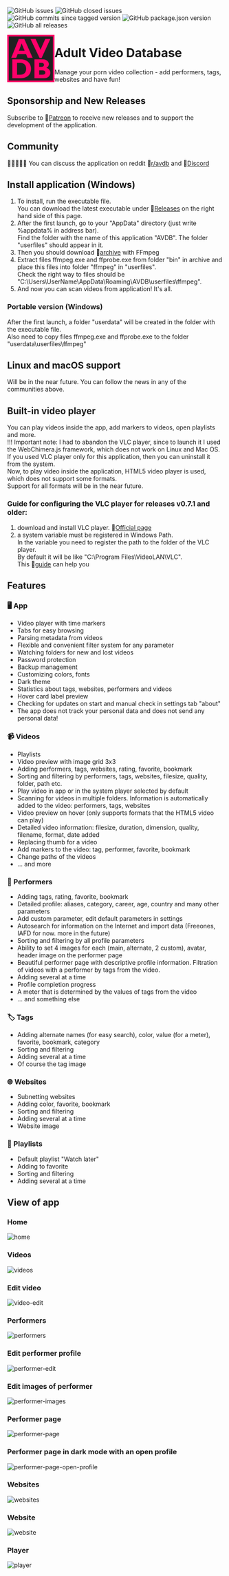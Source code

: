 ![GitHub issues](https://img.shields.io/github/issues/fupdec/adult-video-database?color=%233aca0a)
![GitHub closed issues](https://img.shields.io/github/issues-closed/fupdec/Adult-Video-Database?color=%23f44)
![GitHub commits since tagged version](https://img.shields.io/github/commits-since/fupdec/adult-video-database/v0.7.3-beta?color=green)
![GitHub package.json version](https://img.shields.io/github/package-json/v/fupdec/Adult-Video-Database?color=blue)
![GitHub all releases](https://img.shields.io/github/downloads/fupdec/Adult-Video-Database/total?color=blueviolet)

<img align="left" width="110" height="110" src="./public/icons/icon.png">

# Adult Video Database
Manage your porn video collection - add performers, tags, websites and have fun!

## Sponsorship and New Releases
Subscribe to &#128279;<a href="https://www.patreon.com/avdb">Patreon</a> to receive new releases and to support the development of the application.

## Community 
&#129489;&#127995;&#8205;&#129309;&#8205;&#129489;&#127996; You can discuss the application on reddit &#128279;<a href="https://www.reddit.com/r/avdb/">r/avdb</a> and &#128279;<a href="https://discord.gg/QSnXFvXZVh">Discord</a>

## Install application (Windows)
1) To install, run the executable file. <br>
You can download the latest executable under &#128279;<a href="https://github.com/fupdec/Adult-Video-Database/releases">Releases</a> on the right hand side of this page. <br>
2) After the first launch, go to your "AppData" directory (just write %appdata% in address bar). <br>
Find the folder with the name of this application "AVDB". The folder "userfiles" should appear in it. <br>
3) Then you should download &#128279;<a href="https://www.gyan.dev/ffmpeg/builds/ffmpeg-release-full.7z">archive</a> with FFmpeg <br>
4) Extract files ffmpeg.exe and ffprobe.exe from folder "bin" in archive and place this files into folder "ffmpeg" in "userfiles".  <br>
Check the right way to files should be "C:\Users\UserName\AppData\Roaming\AVDB\userfiles\ffmpeg\". <br>
5) And now you can scan videos from application! It's all.

### Portable version (Windows)
After the first launch, a folder "userdata" will be created in the folder with the executable file. <br>
Also need to copy files ffmpeg.exe and ffprobe.exe to the folder "userdata\userfiles\ffmpeg\"

## Linux and macOS support
Will be in the near future. You can follow the news in any of the communities above.

## Built-in video player
You can play videos inside the app, add markers to videos, open playlists and more. <br>
!!! Important note: I had to abandon the VLC player, since to launch it I used the WebChimera.js framework, which does not work on Linux and Mac OS. <br>
If you used VLC player only for this application, then you can uninstall it from the system. <br> 
Now, to play video inside the application, HTML5 video player is used, which does not support some formats. <br>
Support for all formats will be in the near future.
### Guide for configuring the VLC player for releases v0.7.1 and older: <br>
1) download and install VLC player. &#128279;<a href="https://www.videolan.org/vlc/">Official page</a> <br>
2) a system variable must be registered in Windows Path. <br>
In the variable you need to register the path to the folder of the VLC player. <br>
By default it will be like "C:\Program Files\VideoLAN\VLC". <br>
This &#128279;<a href="https://www.architectryan.com/2018/03/17/add-to-the-path-on-windows-10/">guide</a> can help you <br>

## Features

### &#128421; App
- Video player with time markers
- Tabs for easy browsing
- Parsing metadata from videos
- Flexible and convenient filter system for any parameter
- Watching folders for new and lost videos
- Password protection
- Backup management
- Customizing colors, fonts
- Dark theme
- Statistics about tags, websites, performers and videos
- Hover card label preview
- Checking for updates on start and manual check in settings tab "about"
- The app does not track your personal data and does not send any personal data!

### &#128249; Videos
- Playlists
- Video preview with image grid 3x3
- Adding performers, tags, websites, rating, favorite, bookmark
- Sorting and filtering by performers, tags, websites, filesize, quality, folder, path etc.
- Play video in app or in the system player selected by default
- Scanning for videos in multiple folders. Information is automatically added to the video: performers, tags, websites
- Video preview on hover (only supports formats that the HTML5 video can play)
- Detailed video information: filesize, duration, dimension, quality, filename, format, date added
- Replacing thumb for a video 
- Add markers to the video: tag, performer, favorite, bookmark
- Change paths of the videos
- ... and more

### &#128110; Performers
- Adding tags, rating, favorite, bookmark
- Detailed profile: aliases, category, career, age, country and many other parameters
- Add custom parameter, edit default parameters in settings 
- Autosearch for information on the Internet and import data (Freeones, IAFD for now. more in the future)
- Sorting and filtering by all profile parameters
- Ability to set 4 images for each (main, alternate, 2 custom), avatar, header image on the performer page
- Beautiful performer page with descriptive profile information. Filtration of videos with a performer by tags from the video. 
- Adding several at a time
- Profile completion progress
- A meter that is determined by the values of tags from the video
- ... and something else

### &#127991; Tags
- Adding alternate names (for easy search), color, value (for a meter), favorite, bookmark, category
- Sorting and filtering
- Adding several at a time
- Of course the tag image

### &#127760; Websites
- Subnetting websites
- Adding color, favorite, bookmark
- Sorting and filtering
- Adding several at a time
- Website image

### &#128209; Playlists
- Default playlist "Watch later" 
- Adding to favorite
- Sorting and filtering
- Adding several at a time

## View of app

### Home 
![home](https://i.ibb.co/3p20KF6/home.png)

### Videos
![videos](https://i.ibb.co/fMzrzt1/videos.png)

### Edit video
![video-edit](https://i.ibb.co/MV8FgF4/video-edit.png)

### Performers
![performers](https://i.ibb.co/YZvJXfm/performers.png)

### Edit performer profile
![performer-edit](https://i.ibb.co/gzLfD1n/performer-edit.png)

### Edit images of performer
![performer-images](https://i.ibb.co/WHwgVSW/performer-images.png)

### Performer page
![performer-page](https://i.ibb.co/hfwJGY7/performer-page.png)

### Performer page in dark mode with an open profile 
![performer-page-open-profile](https://i.ibb.co/0hGC0h8/performer-page-open-profile.png)

### Websites
![websites](https://i.ibb.co/4PkHbzh/websites.png)

### Website
![website](https://i.ibb.co/QQGxWDH/website.png)

### Player
![player](https://i.ibb.co/tYPHjWz/player.png)